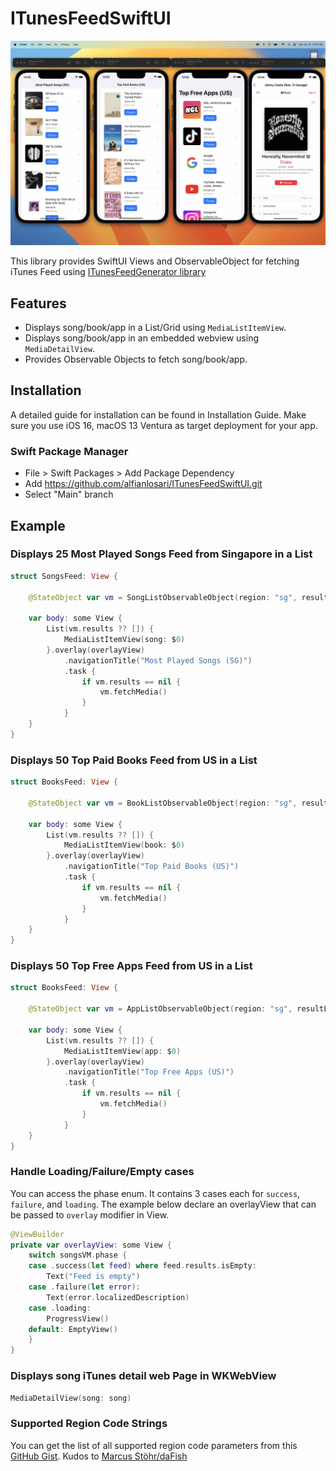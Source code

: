 # ITunesFeedSwiftUI

![Alt text](./promo.jpg "Firestore Realtime Inventory Tracker SwiftUI App")

This library provides SwiftUI Views and ObservableObject for fetching iTunes Feed using [ITunesFeedGenerator library](https://github.com/alfianlosari/TunesFeedGenerator)

## Features
- Displays song/book/app in a List/Grid using `MediaListItemView`.
- Displays song/book/app in an embedded webview using `MediaDetailView`.
- Provides Observable Objects to fetch song/book/app.  

## Installation

A detailed guide for installation can be found in Installation Guide. Make sure you use iOS 16, macOS 13 Ventura as target deployment for your app.

### Swift Package Manager

- File > Swift Packages > Add Package Dependency
- Add https://github.com/alfianlosari/ITunesFeedSwiftUI.git
- Select "Main" branch

## Example

### Displays 25 Most Played Songs Feed from Singapore in a List

```swift
struct SongsFeed: View {
    
    @StateObject var vm = SongListObservableObject(region: "sg", resultLimit: .limit25)
    
    var body: some View {
        List(vm.results ?? []) { 
            MediaListItemView(song: $0)
        }.overlay(overlayView)
            .navigationTitle("Most Played Songs (SG)")
            .task {
                if vm.results == nil {
                    vm.fetchMedia()
                }
            }
    }
}
```

### Displays 50 Top Paid Books Feed from US in a List

```swift
struct BooksFeed: View {
    
    @StateObject var vm = BookListObservableObject(region: "sg", resultLimit: .limit50, pricingType: .paid)
    
    var body: some View {
        List(vm.results ?? []) { 
            MediaListItemView(book: $0)
        }.overlay(overlayView)
            .navigationTitle("Top Paid Books (US)")
            .task {
                if vm.results == nil {
                    vm.fetchMedia()
                }
            }
    }
}
```

### Displays 50 Top Free Apps Feed from US in a List

```swift
struct BooksFeed: View {
    
    @StateObject var vm = AppListObservableObject(region: "sg", resultLimit: .limit50, pricingType: .free)
    
    var body: some View {
        List(vm.results ?? []) { 
            MediaListItemView(app: $0)
        }.overlay(overlayView)
            .navigationTitle("Top Free Apps (US)")
            .task {
                if vm.results == nil {
                    vm.fetchMedia()
                }
            }
    }
}
```

### Handle Loading/Failure/Empty cases

You can access the phase enum. It contains 3 cases each for `success`, `failure`, and `loading`. The example below declare an overlayView that can be passed to `overlay` modifier in View.

```swift
@ViewBuilder
private var overlayView: some View {
    switch songsVM.phase {
    case .success(let feed) where feed.results.isEmpty:
        Text("Feed is empty")
    case .failure(let error):
        Text(error.localizedDescription)
    case .loading:
        ProgressView()
    default: EmptyView()
    }
}
```

### Displays song iTunes detail web Page in WKWebView

```swift
MediaDetailView(song: song)
```


### Supported Region Code Strings

You can get the list of all supported region code parameters from this [GitHub Gist](https://gist.github.com/daFish/5990634). Kudos to [Marcus Stöhr/daFish](https://gist.github.com/daFish)
